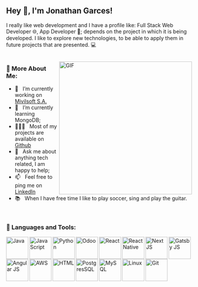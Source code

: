 ## Hey 👋, I'm Jonathan Garces!

I really like web development and I have a profile like: Full Stack Web Developer 🌐, App Developer 📱; depends on the project in which it is being developed. I like to explore new technologies, to be able to apply them in future projects that are presented. 💻
<br/>
<br/>

<img align="right" alt="GIF" src="https://media2.giphy.com/media/xT9IgzoKnwFNmISR8I/giphy.gif" width="360px"/>
  
### 🧐 More About Me:

- 🔭 &nbsp; I’m currently working on [Mivilsoft S.A.](https://mivilsoft.com/)
- 🌱 &nbsp; I’m currently learning MongoDB; 
- 👨🏻‍💻 &nbsp; Most of my projects are available on [Github](https://github.com/jona972?tab=repositories)
- 💬 &nbsp; Ask me about anything tech related, I am happy to help;
- 📫 &nbsp; Feel free to ping me on [LinkedIn](https://www.linkedin.com/in/jonathan-garc%C3%A9s-792647171/)
- 📚 &nbsp; When I have free time I like to play soccer, sing and play the guitar.

<br>

### 🔨 Languages and Tools:
<a href="https://www.java.com" target="_blank"><img align="left" alt="Java" height ="60px" src="https://i.blogs.es/8d2420/650_1000_java/1366_2000.png"></a>
<a href="https://developer.mozilla.org/en-US/docs/Web/JavaScript" target="_blank"> <img align="left" alt="JavaScript" height ="60px" src="https://upload.wikimedia.org/wikipedia/commons/thumb/9/99/Unofficial_JavaScript_logo_2.svg/1200px-Unofficial_JavaScript_logo_2.svg.png"> </a>
<a href="https://www.python.org" target="_blank"><img align="left" alt="Python" height ="60px" src="https://jahazielponce.com/wp-content/uploads/python.png"></a>
<a href="https://www.odoo.com/" target="_blank"><img align="left" alt="Odoo" height ="60px" src="https://www.odoo.com/web/image/website/1/social_default_image?unique=8f9cd72"></a>
<a href="https://reactjs.org/" target="_blank"> <img align="left" alt="React" height ="60px" src="https://www.datocms-assets.com/45470/1631110818-logo-react-js.png"></a>
<a href="https://reactnative.dev/" target="_blank"> <img align="left" alt="React Native" height ="60px" src="https://www.datocms-assets.com/45470/1631026680-logo-react-native.png"></a>
<a href="https://nextjs.org/" target="_blank"> <img align="left" alt="Next JS" height ="60px" src="https://upload.wikimedia.org/wikipedia/commons/thumb/8/8e/Nextjs-logo.svg/1200px-Nextjs-logo.svg.png"></a>
<a href="https://www.gatsbyjs.com/" target="_blank"> <img align="left" alt="Gatsby JS" height ="60px" src="https://dominicode.com/wp-content/uploads/gatsbyjs_introduccion-1024x431.jpg"></a>
<a href="https://angular.io/" target="_blank"> <img align="left" alt="Angular JS" height ="60px" src="https://upload.wikimedia.org/wikipedia/commons/thumb/c/cf/Angular_full_color_logo.svg/1200px-Angular_full_color_logo.svg.png"></a>
<a href="https://aws.amazon.com" target="_blank"> <img align="left" alt="AWS" height ="60px" src="https://assets.website-files.com/5d7a94353af021115b819cf3/5dcdd652b5fd3fd21e24cf0b_Amazon-Web-Services_logo835x396.png"></a>
<a href="https://es.wikipedia.org/wiki/HTML" target="_blank"> <img align="left" alt="HTML" height ="60px" src="https://play-lh.googleusercontent.com/85WnuKkqDY4gf6tndeL4_Ng5vgRk7PTfmpI4vHMIosyq6XQ7ZGDXNtYG2s0b09kJMw"></a>
<a href="https://www.postgresql.org/" target="_blank"> <img align="left" alt="PostgresSQL" height ="60px" src="https://www.ovhcloud.com/sites/default/files/styles/large_screens_1x/public/2021-09/ECX-1909_Hero_PostgreSQL_600x400%402x.png"></a>
<a href="https://www.mysql.com/" target="_blank"> <img align="left" alt="MySQL" height ="60px" src="https://d1.awsstatic.com/asset-repository/products/amazon-rds/1024px-MySQL.ff87215b43fd7292af172e2a5d9b844217262571.png"></a>
<a href="https://www.linux.org/" target="_blank"> <img align="left" alt="Linux" height ="60px" src="https://www.redeszone.net/app/uploads-redeszone.net/2017/11/instalar-linux-cosas.jpg"></a>
<a href="https://nextjs.org/" target="_blank"> <img align="left" alt="Git" height ="60px" src="https://nodd3r.com/media/blog/Portadas_blog_21.png"></a>

<br>

<!--
**jona972/jona972** is a ✨ _special_ ✨ repository because its `README.md` (this file) appears on your GitHub profile.

Here are some ideas to get you started:

- 🔭 I’m currently working on ...
- 🌱 I’m currently learning ...
- 👯 I’m looking to collaborate on ...
- 🤔 I’m looking for help with ...
- 💬 Ask me about ...
- 📫 How to reach me: ...
- 😄 Pronouns: ...
- ⚡ Fun fact: ...
-->
